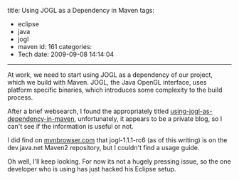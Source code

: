 title: Using JOGL as a Dependency in Maven
tags:
  - eclipse
  - java
  - jogl
  - maven
id: 161
categories:
  - Tech
date: 2009-09-08 14:14:04
---

At work, we need to start using JOGL as a dependency of our project, which we build with Maven. JOGL, the Java OpenGL interface, uses platform specific binaries, which introduces some complexity to the build process.

After a brief websearch, I found the appropriately titled [using-jogl-as-dependency-in-maven](http://tastyimportant.blogspot.com/2008/11/using-jogl-as-dependency-in-maven.html), unfortunately, it appears to be a private blog, so I can't see if the information is useful or not.

I did find on [mvnbrowser.com](http://www.mvnbrowser.com/artifacts-browse.html?groupId=net.java.dev.jogl) that jogl-1.1.1-rc6 (as of this writing) is on the dev.java.net Maven2 repository, but I couldn't find a usage guide.

Oh well, I'll keep looking. For now its not a hugely pressing issue, so the one developer who is using has just hacked his Eclipse setup.
